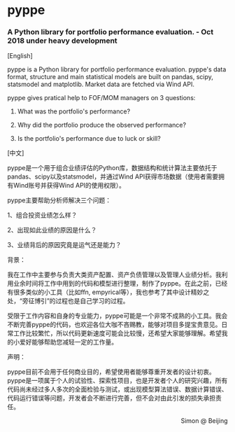 # pyppe
### A Python library for portfolio performance evaluation. - Oct 2018 under heavy development

[English]

pyppe is a Python library for portfolio performance evaluation. pyppe's data format, structure and main statistical models are built on pandas, scipy, statsmodel and matplotlib. Market data are fetched via Wind API.

pyppe gives pratical help to FOF/MOM managers on 3 questions:

1. What was the portfolio's performance?

2. Why did the portfolio produce the observed performance?

3. Is the portfolio's performance due to luck or skill?

[中文]

pyppe是一个用于组合业绩评估的Python库，数据结构和统计算法主要依托于pandas、scipy以及statsmodel，并通过Wind API获得市场数据（使用者需要拥有Wind账号并获得Wind API的使用权限）。

pyppe主要帮助分析师解决三个问题：

1、组合投资业绩怎么样？

2、出现如此业绩的原因是什么？

3、业绩背后的原因究竟是运气还是能力？

背景：

我在工作中主要参与负责大类资产配置、资产负债管理以及管理人业绩分析。我利用业余时间将工作中用到的代码和模型进行整理，制作了pyppe。在此之前，已经有很多类似的小工具（比如ffn, empyrical等），我也参考了其中设计精妙之处，“旁征博引”的过程也是自己学习的过程。

受限于工作内容和自身的专业能力，pyppe可能是一个非常不成熟的小工具。我会不断完善pyppe的代码，也欢迎各位大咖不吝赐教，能够对项目多提宝贵意见。日常工作比较繁忙，所以代码更新速度可能会比较慢，还希望大家能够理解。希望我的小爱好能够帮助您减轻一定的工作量。

声明：

pyppe目前不会用于任何商业目的，希望使用者能够尊重开发者的设计初衷。pyppe是一项属于个人的试验性、探索性项目，也是开发者个人的研究兴趣，所有代码尚未经过多人多次的全面检验与测试，或出现模型算法错误、数据计算错误、代码运行错误等问题，开发者会不断进行完善，但不会对由此引发的损失承担责任。


<p align="right">Simon @ Beijing</p>

